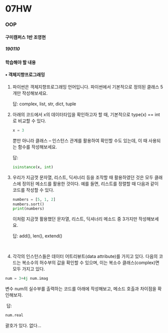 # 07HW

### OOP

#### 구미캠퍼스 1반 조영현

##### 190110



#### 학습해야 할 내용

#### • 객체지향프로그래밍

1. 파이썬은 객체지향프로그래밍 언어입니다. 파이썬에서 기본적으로 정의된 클래스 5개만 작성해보세요.

   답:  complex,  list, str, dict, tuple

2. 아래의 코드에서 x의 데이터타입을 확인하고자 할 때, 기본적으로 type(x) == int로 비교할 수 있다.

   ```python
   x = 3
   ```

   뿐만 아니라 클래스 – 인스턴스 관계를 활용하여 확인할 수도 있는데, 이 때 사용되는 함수를 작성해보세요.

   답:

   ```python
   isinstance(x, int)
   ```



3. 우리가 지금껏 문자열, 리스트, 딕셔너리 등을 조작할 때 활용하였던 것은 모두 클래스에 정의된 메소드를 활용한 것이다. 예를 들면, 리스트를 정렬할 때 다음과 같이 코드를 작성할 수 있다.

   ```python
   numbers = [5, 1, 2] 
   numbers.sort() 
   print(numbers)
   ```

   이처럼 지금껏 활용했던 문자열, 리스트, 딕셔너리 메소드 중 3가지만 작성해보세요.

   답: add(), len(), extend()

​	

4. 각각의 인스턴스들은 데이터 어트리뷰트(data attribute)를 가지고 있다. 다음의 코드는 복소수의 허수부의 값을 확인할 수 있으며, 이는 복소수 클래스(complex)면 모두 가지고 있다.

```python
num = 3+4j num.imag
```

변수 num의 실수부를 출력하는 코드를 아래에 작성해보고, 메소드 호출과 차이점을 확인해보자.

​	답:  

```python
num.real
```

괄호가 있다. 없다...



​	